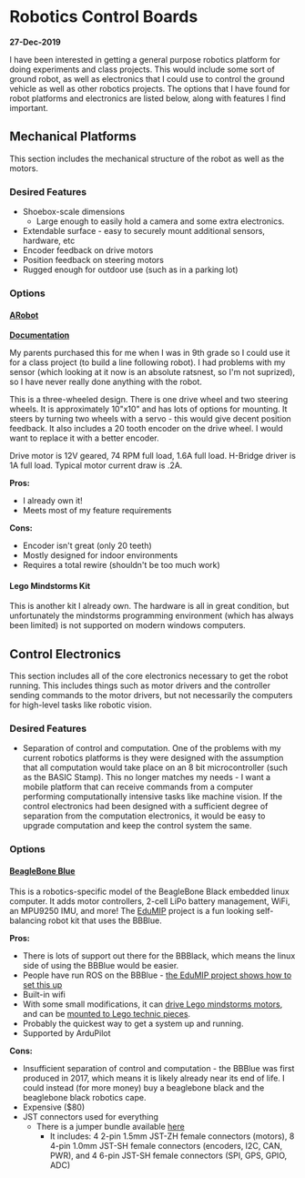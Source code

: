 # Robotics Control Boards
**27-Dec-2019**

I have been interested in getting a general purpose robotics platform for doing experiments and class projects. This would include some sort of ground robot, as well as electronics that I could use to control the ground vehicle as well as other robotics projects. The options that I have found for robot platforms and electronics are listed below, along with features I find important.

## Mechanical Platforms
This section includes the mechanical structure of the robot as well as the motors.
### Desired Features
* Shoebox-scale dimensions
  * Large enough to easily hold a camera and some extra electronics. 
* Extendable surface - easy to securely mount additional sensors, hardware, etc
* Encoder feedback on drive motors
* Position feedback on steering motors
* Rugged enough for outdoor use (such as in a parking lot)

### Options
#### [ARobot](https://www.arrickrobotics.com/arobot/)
[**Documentation**](https://www.dropbox.com/home/Reference/other/ARobot)

My parents purchased this for me when I was in 9th grade so I could use it for a class project (to build a line following robot). I had problems with my sensor (which looking at it now is an absolute ratsnest, so I'm not suprized), so I have never really done anything with the robot.

This is a three-wheeled design. There is one drive wheel and two steering wheels. It is approximately 10"x10" and has lots of options for mounting. It steers by turning two wheels with a servo - this would give decent position feedback. It also includes a 20 tooth encoder on the drive wheel. I would want to replace it with a better encoder.

Drive motor is 12V geared, 74 RPM full load, 1.6A full load. H-Bridge driver is 1A full load. Typical motor current draw is .2A.

**Pros:**
* I already own it!
* Meets most of my feature requirements

**Cons:**
* Encoder isn't great (only 20 teeth)
* Mostly designed for indoor environments
* Requires a total rewire (shouldn't be too much work)

#### Lego Mindstorms Kit
This is another kit I already own. The hardware is all in great condition, but unfortunately the mindstorms programming environment (which has always been limited) is not supported on modern windows computers. 


## Control Electronics
This section includes all of the core electronics necessary to get the robot running. This includes things such as motor drivers and the controller sending commands to the motor drivers, but not necessarily the computers for high-level tasks like robotic vision. 

### Desired Features
* Separation of control and computation. One of the problems with my current robotics platforms is they were designed with the assumption that all computation would take place on an 8 bit microcontroller (such as the BASIC Stamp). This no longer matches my needs - I want a mobile platform that can receive commands from a computer performing computationally intensive tasks like machine vision. If the control electronics had been designed with a sufficient degree of separation from the computation electronics, it would be easy to upgrade computation and keep the control system the same. 

### Options
#### [BeagleBone Blue]()
This is a robotics-specific model of the BeagleBone Black embedded linux computer. It adds motor controllers, 2-cell LiPo battery management, WiFi, an MPU9250 IMU, and more! The [EduMIP](https://beagleboard.org/p/edumip/edumip-13a29c) project is a fun looking self-balancing robot kit that uses the BBBlue.

**Pros:**
* There is lots of support out there for the BBBlack, which means the linux side of using the BBBlue would be easier.
* People have run ROS on the BBBlue - [the EduMIP project shows how to set this up](https://dscl.lcsr.jhu.edu/home/courses/edumip_ros/#Notes_on_Running_EduMIPwith_ROS)
* Built-in wifi
* With some small modifications, it can [drive Lego mindstorms motors](https://lechnology.com/2017/03/using-lego-mindstorms-motors-with-beaglebone-blue/), and can be [mounted to Lego technic pieces](https://lechnology.com/2017/03/mounting-a-beaglebone-blue-to-your-lego-mindstorms-robot/). 
* Probably the quickest way to get a system up and running.
* Supported by ArduPilot

**Cons:**
* Insufficient separation of control and computation - the BBBlue was first produced in 2017, which means it is likely already near its end of life. I could instead (for more money) buy a beaglebone black and the beaglebone black robotics cape.
* Expensive ($80)
* JST connectors used for everything
  * There is a jumper bundle available [here](https://www.renaissancerobotics.com/JST_Jumper_Bundle.html)
    * It includes: 4 2-pin 1.5mm JST-ZH female connectors (motors), 8 4-pin 1.0mm JST-SH female connectors (encoders, I2C, CAN, PWR), and 4 6-pin JST-SH female connectors (SPI, GPS, GPIO, ADC)

#### 

